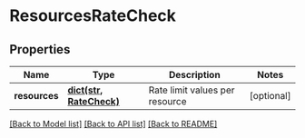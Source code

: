 # ResourcesRateCheck

## Properties
Name | Type | Description | Notes
------------ | ------------- | ------------- | -------------
**resources** | [**dict(str, RateCheck)**](RateCheck.md) | Rate limit values per resource | [optional] 

[[Back to Model list]](../README.md#documentation-for-models) [[Back to API list]](../README.md#documentation-for-api-endpoints) [[Back to README]](../README.md)


